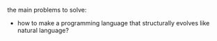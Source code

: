 the main problems to solve:
- how to make a programming language that structurally evolves like natural language?
